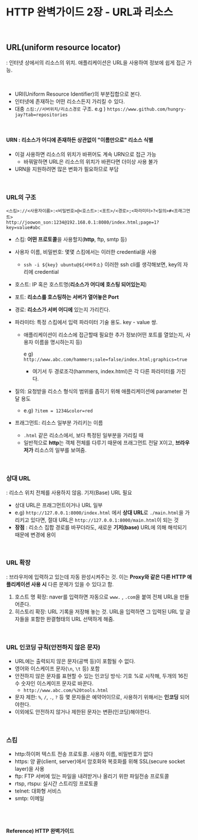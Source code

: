 # HTTP 완벽가이드 2장 - URL과 리소스

<br>

## URL(uniform resource locator)

: 인터넷 상에서의 리소스의 위치. 애플리케이션은 URL을 사용하여 정보에 쉽게 접근 가능.

<br>

* URI(Uniform Resource Identifier)의 부분집합으로 본다.
* 인터넷에 존재하는 어떤 리소스든지 가리킬 수 있다.
* 대충 `스킴://서버위치/리소스경로` 구조. e.g ) `https://www.github.com/hungry-jay?tab=repositories`

<br>

#### URN : 리소스가 어디에 존재하든 상관없이 "이름만으로" 리소스 식별

* 이걸 사용하면 리소스의 위치가 바뀌어도 계속 URN으로 접근 가능
  * 바꿔말하면 URL은 리소스의 위치가 바뀐다면 더이상 사용 불가
* URN을 지원하려면 많은 변화가 필요하므로 부담

<br>

### URL의 구조

```http
<스킴>://<사용자이름>:<비밀번호>@<호스트>:<포트>/<경로>;<파라미터>?<질의>#<프래그먼트>
http://joowon_son:1234@192.168.0.1:8080/index.html;page=1?key=value#abc
```

* 스킴: **어떤 프로토콜**을 사용할지(**http**, ftp, smtp 등)

* 사용자 이름, 비밀번호: 몇몇 스킴에서는 이러한 credential을 사용

  * `ssh -i ${key} ubuntu@${서버주소}` 이러한 ssh cli를 생각해보면, key의 자리에 credential

* 호스트: IP 혹은 호스트명(**리소스가 어디에 호스팅 되어있는지**)

* 포트: **리소스를 호스팅하는 서버가 열어놓은 Port**

* 경로: **리소스가 서버 어디에** 있는지 가리킨다.

* 파라미터: 특정 스킴에서 입력 파라미터 기술 용도. key - value 쌍.

  * 애플리케이션이 리소스에 접근할때 필요한 추가 정보(어떤 포트를 열었는지, 사용자 이름을 명시하는지 등)

    e g) `http://www.abc.com/hammers;sale=false/index.html;graphics=true`

    * 여기서 두 경로조각(hammers, index.html)은 각 다른 파라미터를 가진다.

* 질의: 요청받을 리소스 형식의 범위를 좁히기 위해 애플리케이션에 parameter 전달 용도

  * e.g) `?item = 1234&color=red`

* 프래그먼트: 리소스 일부분 가리키는 이름

  * `.html` 같은 리소스에서, 보다 특정된 일부분을 가리킬 때
  * 일반적으로 **http**는 객체 전체를 다루기 때문에 프래그먼트 전달 X이고, **브라우저가** 리소스의 일부를 보여줌.

<br>

### 상대 URL

: 리소스 위치 전체를 사용하지 않음. 기저(Base) URL 필요

* 상대 URL은 프래그먼트이거나 URL 일부
* e.g) `http://127.0.0.1:8000/index.html` 에서 **상대 URL**로  `./main.html`을 가리키고 있다면, 절대 URL은 `http://127.0.0.1:8000/main.html`이 되는 것
* **장점** : 리소스 집합 경로를 바꾸더라도, 새로운 **기저(base)** URL에 의해 해석되기 때문에 변경에 용이

<br>

### URL 확장

: 브라우저에 입력하고 있는데 자동 완성시켜주는 것. 이는 **Proxy와 같은 다른 HTTP 애플리케이션 사용 시** 다른 문제가 있을 수 있다고 함.

1. 호스트 명 확장: naver를 입력하면 자동으로 `www.` , `.com`을 붙여 전체 URL을 만들어준다.
2. 히스토리 확장: URL 기록을 저장해 놓는 것. URL을 입력하면 그 입력된 URL 앞 글자들을 포함한 완결형태의 URL 선택하게 해줌.

<br>

### URL 인코딩 규칙(안전하지 않은 문자)

* URL에는 출력되지 않은 문자(공백 등)이 포함될 수 없다.
* 영어와 이스케이프 문자(`\n`, `\t` 등) 포함
* 안전하지 않은 문자를 표현할 수 있는 인코딩 방식: 기호 %로 시작해, 두개의 16진수 숫자인 이스케이프 문자로 바꾼다.
  * `http://www.abc.com/%20tools.html`
* 문자 제한: `%`, `/`, `.`, `?` 등 몇 문자들은 예약어이므로, 사용하기 위해서는 **인코딩** 되어야한다.
* 이외에도 안전하지 않거나 제한된 문자는 변환(인코딩)해야한다.

<br>

### 스킴

* http:하이퍼 텍스트 전송 프로토콜. 사용자 이름, 비밀번호가 없다
* https: 양 끝(client, server)에서 암호화와 복호화를 위해 SSL(secure socket layer)을 사용
* ftp: FTP 서버에 있는 파일을 내려받거나 올리기 위한 파일전송 프로토콜
* rtsp, rtspu: 실시간 스트리밍 프로토콜
* telnet: 대화형 서비스
* smtp: 이메일

<br><br>

#### Reference) HTTP 완벽가이드